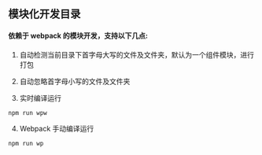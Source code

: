 ## 模块化开发目录

#### 依赖于 webpack 的模块开发，支持以下几点:

1. 自动检测当前目录下首字母大写的文件及文件夹，默认为一个组件模块，进行打包

2. 自动忽略首字母小写的文件及文件夹

3. 实时编译运行
```
npm run wpw
```

4. Webpack 手动编译运行
```
npm run wp
```